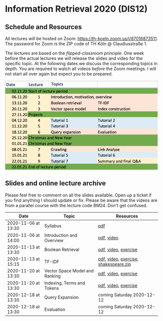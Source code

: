 # Information Retrieval 2020 (DIS12)

## Schedule and Resources 

All lectures will be hosted on Zoom: https://th-koeln.zoom.us/j/87016873511. The password for Zoom is the ZIP code of  TH Köln @ Claudiusstraße 1. 

The lectures are based on the *flipped-classroom principle*. One week before the actual lectures we will release the slides and video for the specific topic. At the following dates we discuss the corresponding topics in depth. You are required to watch all videos *before* the Zoom meetings. I will not start all over again but expect you to be prepared.

![](dis12-2020-schedule.png)

## Slides and online lecture archive

Please feel free to comment on all the slides available. Open up a ticket if you find anything I should update or fix. Please be aware that the videos are from a parallel course with the lecture code BM24. Don't get confused.


| Date                | Topic                          | Resources      |
|---------------------|--------------------------------|----------------|
| 2020-11-06 at 13:30 | Syllabus                       | [pdf](slides/DIS12-00-syllabus.pdf) |
| 2020-11-06 at 14:00 | Introduction and Overview      | [pdf](slides/DIS12-01-introduction.pdf), [video](https://youtu.be/g58QPBqKJgk) |
| 2020-11-13 at 13:30 | Boolean Retrieval              | [pdf](slides/DIS12-02-boolean.pdf), [video](https://youtu.be/EcPBqIM3uO0), [exercise](exercises/DIS12-02-boolean-exercise.pdf) |
| 2020-11-13 at 15:15 | TF-IDF                         | [pdf](slides/DIS12-03-tfidf.pdf), [video](https://youtu.be/CPrij20NmXY), [exercise](exercises/DIS12-03-tfidf-exercise.pdf), [shakespeare.zip](exercises/shakespeare.zip) |
| 2020-11-20 at 13:30 | Vector Space Model and Ranking | [pdf](slides/DIS12-04-ranking.pdf), [video](https://youtu.be/b1JanvFBlWU), [exercise](exercises/DIS12-04-ranking-exercise.pdf) |
| 2020-11-20 at 13:30 | Indexing, Terms and Tokens     | [pdf](slides/DIS12-05-index.pdf), [video](https://youtu.be/GdU5SN7q0G0), [exercise](exercises/DIS12-05-index-exercise.pdf) |
| 2020-12-18 at 13:30 | Query Expansion     | coming Saturday 2020-12-12 |
| 2020-12-18 at 13:30 | Evaluation     | coming Saturday 2020-12-12 |

